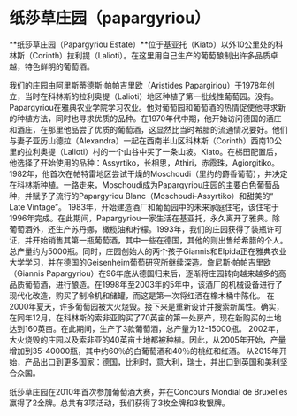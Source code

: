 # 纸莎草庄园（papargyriou）

**纸莎草庄园（Papargyriou Estate）**位于基亚托（Kiato）以外10公里处的科林斯（Corinth）拉利提（Lalioti）。在这里用自己生产的葡萄酿制出许多品质卓越，特色鲜明的葡萄酒。 

我们的庄园由阿里斯蒂德斯·帕帕吉里欧（Aristides Papargiriou）于1978年创立，当时在科林斯的拉利奥提（Lalioti）地区种植了第一批线性葡萄园。没有。Papargyriou在雅典农业学院学习农业。他对葡萄园和葡萄酒的热情促使他寻求新的种植方法，同时也寻求优质的品种。在1970年代中期，他开始访问德国的酒庄和酒庄，在那里他品尝了优质的葡萄酒，这显然比当时希腊的流通情况要好。他们与妻子亚历山德拉（Alexandra）一起在西南半山区科林斯（Corinth）西南10公里的拉利奥提（Lalioti）村的一个山谷中买了一条山坡。Kiato。在梯田配置后，他选择了开始使用的品种：Assyrtiko，长相思，Athiri，赤霞珠，Agiorgitiko。 1982年，他首次在帕特雷地区尝试干燥的Moschoudi（里约的麝香葡萄），并决定在科林斯种植。一路走来，Moschoudi成为Papargyriou庄园的主要白色葡萄品种，并赋予了流行的Papargyriou Blanc（Moschoudi-Assyrtiko）和甜美的“ Late Vintage”。 1983年，开始建造酒厂和葡萄园中的未来家庭住宅，该住宅于1996年完成。在此期间，Papargyriou一家生活在基亚托，永久离开了雅典。除葡萄酒外，还生产苏丹娜，橄榄油和柠檬。1993年，我们的庄园获得了装瓶许可证，并开始销售其第一瓶葡萄酒，其中一些在德国，其他的则出售给希腊的个人。总产量约为5000瓶。同时，庄园创始人的两个孩子Giannis和Elpida正在雅典农业大学学习，并在德国的Geisenheim葡萄研究所继续深造。詹尼斯·帕帕吉里欧（Giannis Papargyriou）在96年底从德国归来后，逐渐将庄园转向越来越多的高品质葡萄酒，进行酿造。在1998年至2003年的5年中，该酒厂的机械设备进行了现代化改造，购买了制冷机和储罐，而这是第一次将红酒在橡木桶中陈化。 在2000年夏天，许多葡萄园被大火烧毁。接下来是重新设计并搜索新属性。确实，在同年12月，在科林斯的索非亚购买了70英亩的第一处房产，现在新购买的土地达到160英亩。在此期间，生产了3款葡萄酒，总产量为12-15000瓶。 2002年，大火烧毁的庄园以及索非亚的40英亩土地都被种植。因此，从2005年开始，产量增加到35-40000瓶，其中约60％的白葡萄酒和40％的桃红和红酒。 从2015年开始，产品出口到更多国家：德国，比利时，意大利，瑞士，并出口到英国和美利坚合众国。 

纸莎草庄园在2010年首次参加葡萄酒大赛，并在Concours Mondial de Bruxelles赢得了2金牌。总共有3项活动，我们获得了3枚金牌和3枚银牌。

